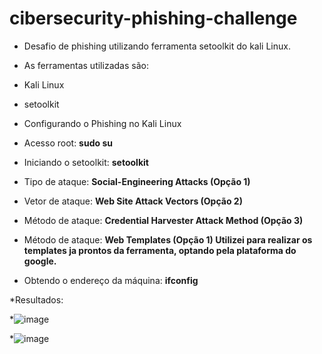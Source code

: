 # cibersecurity-phishing-challenge
- Desafio de phishing utilizando ferramenta setoolkit do kali Linux.

- As ferramentas utilizadas são:
- Kali Linux
- setoolkit

- Configurando o Phishing no Kali Linux
- Acesso root: **sudo su**
- Iniciando o setoolkit: **setoolkit**
- Tipo de ataque: **Social-Engineering Attacks (Opção 1)**
- Vetor de ataque: **Web Site Attack Vectors (Opção 2)**
- Método de ataque: **Credential Harvester Attack Method (Opção 3)**
- Método de ataque: **Web Templates (Opção 1) Utilizei para realizar os templates ja prontos da ferramenta, optando pela plataforma do google.**
- Obtendo o endereço da máquina: **ifconfig**

*Resultados:

*![image](https://github.com/Marcoswx/cibersecurity-phishing-challenge/assets/119082403/362b38fa-c40d-43b2-93f7-820bd3985af8)

*![image](https://github.com/Marcoswx/cibersecurity-phishing-challenge/assets/119082403/c3f4532a-0d90-4147-b2c7-ba75e49a8e1c)


